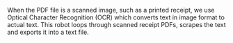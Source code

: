 When the PDF file is a scanned image, such as a printed receipt, we use Optical Character Recognition (OCR) 
which converts text in image format to actual text. This robot loops through scanned receipt PDFs, scrapes the text and exports it into a text file.
